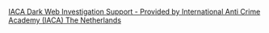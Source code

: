 
[IACA Dark Web Investigation Support - Provided by International Anti Crime Academy (IACA) The Netherlands](https://iaca-darkweb-tools.com/)
